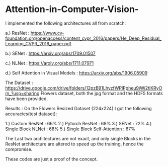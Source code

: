 # Attention-in-Computer-Vision-

I implemented the following architectures all from scratch: 

a.) ResNet : https://www.cv-foundation.org/openaccess/content_cvpr_2016/papers/He_Deep_Residual_Learning_CVPR_2016_paper.pdf

b.) SENet : https://arxiv.org/abs/1709.01507

c.) NLNet : https://arxiv.org/abs/1711.07971

d.) Self Attention in Visual Models : https://arxiv.org/abs/1906.05909


The Dataset : https://drive.google.com/drive/folders/12pzB91LhyzfWPlPpheu9iWi2tlKRyOm_?usp=sharing
Flowers dataset, both the jpg format and the HDF5 formats have been provided. 

Results : On the Flowers Resized Dataset (224x224) I got the following accuracies(test dataset):

1.) Custom ResNet : 66%
2.) Pytorch ResNet : 68%
3.) SENet : 72%
4.) Single Block NLNet : 68%
5.) Single Block Self-Attention : 67%

The Last two architectures are not exact, and only single Blocks in the ResNet architecture are altered to speed up the training, hence the compromise. 

These codes are just a proof of the concept. 
